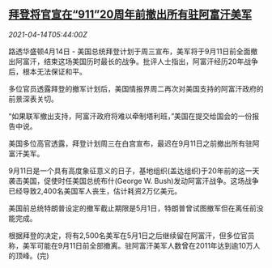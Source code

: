 <!--1618380062000-->
[拜登将官宣在“911”20周年前撤出所有驻阿富汗美军](https://cn.reuters.com/article/usa-afghanistan-withdraw-troops-0414-idCNKBS2C10IQ)
------

<div><i>2021-04-14T05:44:00Z</i></div><p>路透华盛顿4月14日 - 美国总统拜登计划于周三宣布，美军将于9月11日前全面撤出阿富汗，结束这场美国历时最长的战争。批评人士指出，阿富汗经历20年战争后，根本无法保证和平。</p><p>多位官员透露拜登的撤军计划后，美国情报界周二再次对美国支持的阿富汗政府的前景深表关切。</p><p>“如果联军撤出支持，阿富汗政府将难以牵制塔利班，”美国在提交给国会的一份报告中说。</p><p>美国多位高官透露，拜登计划周三在白宫宣布，最迟在9月11日之前撤出所有驻阿富汗美军。</p><p>9月11日是一个具有高度象征意义的日子，基地组织(盖达组织)于20年前的这一天袭击美国，促使时任美国总统布什(George W. Bush)发动阿富汗战争。这场战争已经导致2,400名美国军人丧生，估计耗资2万亿美元。</p><p>美国前总统特朗普设定的撤军截止期限是5月1日，特朗普曾试图撤军但在离任前没能完成。</p><p>根据拜登的决定，将有2,500名美军在5月1日之后继续留在阿富汗，但多位官员称，美军可能在9月11日前全部撤离。驻阿富汗美军人数曾在2011年达到逾10万人的顶峰。(完)</p>
